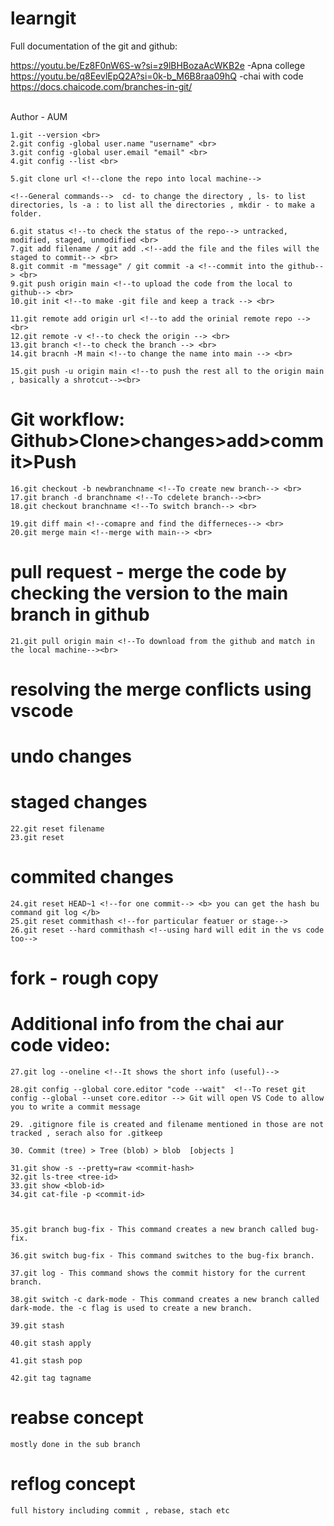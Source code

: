 # learngit

Full documentation of the git and github:

https://youtu.be/Ez8F0nW6S-w?si=z9lBHBozaAcWKB2e -Apna college
https://youtu.be/q8EevlEpQ2A?si=0k-b_M6B8raa09hQ -chai with code
https://docs.chaicode.com/branches-in-git/

<br>
Author - AUM

    1.git --version <br>
    2.git config -global user.name "username" <br>
    3.git config -global user.email "email" <br>
    4.git config --list <br>

    5.git clone url <!--clone the repo into local machine-->

    <!--General commands-->  cd- to change the directory , ls- to list directories, ls -a : to list all the directories , mkdir - to make a     folder.

    6.git status <!--to check the status of the repo--> untracked, modified, staged, unmodified <br>
    7.git add filename / git add .<!--add the file and the files will the staged to commit--> <br>
    8.git commit -m "message" / git commit -a <!--commit into the github--> <br>
    9.git push origin main <!--to upload the code from the local to github--> <br>
    10.git init <!--to make -git file and keep a track --> <br>

    11.git remote add origin url <!--to add the orinial remote repo --> <br>
    12.git remote -v <!--to check the origin --> <br>
    13.git branch <!--to check the branch --> <br>
    14.git bracnh -M main <!--to change the name into main --> <br>

    15.git push -u origin main <!--to push the rest all to the origin main , basically a shrotcut--><br>

# Git workflow: Github>Clone>changes>add>commit>Push

    16.git checkout -b newbranchname <!--To create new branch--> <br>
    17.git branch -d branchname <!--To cdelete branch--><br>
    18.git checkout branchname <!--To switch branch--> <br>

    19.git diff main <!--comapre and find the differneces--> <br>
    20.git merge main <!--merge with main--> <br>

# pull request - merge the code by checking the version to the main branch in github

    21.git pull origin main <!--To download from the github and match in the local machine--><br>

# resolving the merge conflicts using vscode

# undo changes

# staged changes

    22.git reset filename
    23.git reset

# commited changes

    24.git reset HEAD~1 <!--for one commit--> <b> you can get the hash bu command git log </b>
    25.git reset commithash <!--for particular featuer or stage-->
    26.git reset --hard commithash <!--using hard will edit in the vs code too-->

# fork - rough copy

# Additional info from the chai aur code video:

    27.git log --oneline <!--It shows the short info (useful)-->

    28.git config --global core.editor "code --wait"  <!--To reset git config --global --unset core.editor --> Git will open VS Code to allow you to write a commit message

    29. .gitignore file is created and filename mentioned in those are not tracked , serach also for .gitkeep

    30. Commit (tree) > Tree (blob) > blob  [objects ]

    31.git show -s --pretty=raw <commit-hash>
    32.git ls-tree <tree-id>
    33.git show <blob-id>
    34.git cat-file -p <commit-id>



    35.git branch bug-fix - This command creates a new branch called bug-fix.

    36.git switch bug-fix - This command switches to the bug-fix branch.

    37.git log - This command shows the commit history for the current branch.

    38.git switch -c dark-mode - This command creates a new branch called dark-mode. the -c flag is used to create a new branch.

    39.git stash  

    40.git stash apply

    41.git stash pop

    42.git tag tagname

# reabse concept
    mostly done in the sub branch 

# reflog concept
    full history including commit , rebase, stach etc
    